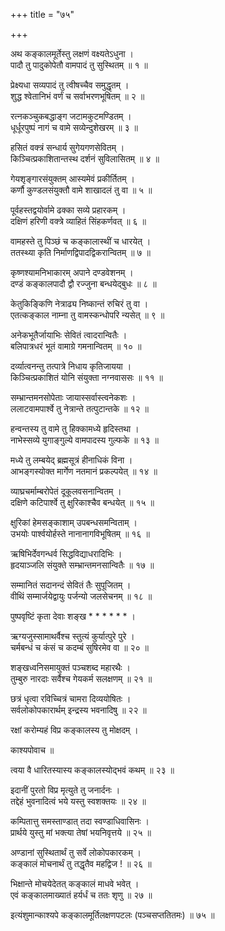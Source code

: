 +++
title = "७५"

+++
  
  
  
  
अथ कङ्कालमूर्तेस्तु लक्षणं वक्ष्यतेऽधुना ।  
पादौ तु पादुकोपेतौ वामपादं तु सुस्थितम् ॥ १ ॥  
  
प्रेक्ष्यधा सव्यपादं तु त्वीषच्चैव समुद्धृतम् ।  
शुद्ध श्वेतानिभं वर्णं च सर्वाभरणभूषितम् ॥ २ ॥  
  
रत्नकञ्चुकबद्धाङ्ग जटामकुटमण्डितम् ।  
धूर्धूरपुष्पं नागं च वामे सव्येन्दुशेखरम् ॥ ३ ॥  
  
हसितं वक्त्रं सन्धार्य सुगेयगणसेवितम् ।  
किञ्चित्प्रकाशितान्तस्थ दर्शनं सुविलासितम् ॥ ४ ॥  
  
गेयशृङ्गारसंयुक्तम् आस्यमेवं प्रकीर्तितम् ।  
कर्णौ कुण्डलसंयुक्तौ वामे शाखादलं तु वा ॥ ५ ॥  
  
पूर्वहस्तद्वयोर्वामे ढक्का सव्ये प्रहारकम् ।  
दक्षिणं हरिणी वक्त्रे व्याहितं सिंहकर्णवत् ॥ ६ ॥  
  
वामहस्ते तु पिञ्छं च कङ्कालास्थीं च धारयेत् ।  
ततस्थ्या कृति निर्माणद्विपादद्विकरान्वितम् ॥ ७ ॥  
  
कृष्णश्यामनिभाकारम् अपाने दण्डवेशनम् ।  
दण्डं कङ्कालपादौ द्वौ रज्जुना बन्धयेद्बुधः ॥ ८ ॥  
  
केतुकिङ्किणि नेत्राढ्य निष्कान्तं रुचिरं तु वा ।  
एतत्कङ्काल नाम्ना तु वामस्कन्धोपरि न्यसेत् ॥ ९ ॥  
  
अनेकभूतैर्जायाभिः सेवितं त्वादरान्वितैः ।  
बलिपात्रधरं भूतं वामाग्रे गमनान्वितम् ॥ १० ॥  
  
दर्व्यात्वनन्तु तत्पात्रे निधाय कृतिजायया ।  
किञ्चित्प्रकाशितं योनि संयुक्ता नग्नवाससः ॥ ११ ॥  
  
सम्भ्रान्तमनसोपेताः जायास्सर्वास्त्वनेकशः ।  
ललाटवामपार्श्वे तु नेत्रान्ते तत्पुटान्तके ॥ १२ ॥  
  
हन्वन्तस्य तु वामे तु हिक्कामध्ये हृदिस्तथा ।  
नाभेस्सव्ये युगाङ्गुल्ये वामपादस्य गुल्फके ॥ १३ ॥  
  
मध्ये तु लम्बयेद् ब्रह्मसूत्रं हीनाधिकं विना ।  
आभङ्गस्योक्त मार्गेण नतमानं प्रकल्पयेत् ॥ १४ ॥  
  
व्याघ्रचर्माम्बरोपेतं दूकूलवसनान्वितम् ।  
दक्षिणे कटिपार्श्वे तु क्षुरिकाश्चैव बन्धयेत् ॥ १५ ॥  
  
क्षुरिकां हेमसङ्काशाम् उपबन्धसमन्विताम् ।  
उभयोः पार्श्वयोर्हस्ते नानानागविभूषितम् ॥ १६ ॥  
  
ऋषिभिर्देवगन्धर्व सिद्धविद्याधरादिभिः ।  
हृदयाञ्जलि संयुक्ते सम्भ्रान्तमनसान्वितैः ॥ १७ ॥  
  
सम्मानितं सदानन्दं सेवितं तैः सुपूजितम् ।  
वीथिं सम्मार्जयेद्वायुः पर्जन्यो जलसेचनम् ॥ १८ ॥  
  
पुष्पवृष्टिं कृता देवाः शङ्ख * * * * * * ।  
  
ऋग्यजुस्सामाथर्वैश्च स्तुत्यं कुर्यात्पुरे पुरे ।  
चर्मबन्धं च कंसं च कदम्बं सुषिरमेव वा ॥ २० ॥  
  
शङ्खध्वनिसमायुक्तं पञ्चशब्द महारथैः ।  
तुम्बुरु नारदाः सर्वैश्च गेयकर्म सलक्षणम् ॥ २१ ॥  
  
छत्रं धृत्वा रविच्चित्रं चामरा दिव्ययोषितः ।  
सर्वलोकोपकारार्थम् इन्द्रस्य भवनादिषु ॥ २२ ॥  
  
रक्षां करोम्यहं विप्र कङ्कालस्य तु मोक्षदम् ।  
  
काश्यपोवाच ॥  
  
त्वया वै धारितस्यास्य कङ्कालस्योद्भवं कथम् ॥ २३ ॥  
  
इदानीं पुरतो विप्र मृत्युते तु जनार्दनः ।  
तद्देहं भुवनादित्वं भये यस्तु स्वशक्तयः ॥ २४ ॥  
  
कम्पितात्तु समस्ताण्डात् तदा स्वण्डाधिवासिनः ।  
प्रार्थये युस्तु मां भक्त्या तेषां भयनिवृत्तये ॥ २५ ॥  
  
अण्डानां सुस्थितार्थं तु सर्वे लोकोपकारकम् ।  
कङ्कालं मोचनार्थं तु तद्धृतैव महद्विज ! ॥ २६ ॥  
  
भिक्षान्ते मोचयेदेतत् कङ्कालं माधवे भवेत् ।  
एवं कङ्कालमाख्यातं हर्यर्धं च ततः शृणु ॥ २७ ॥  
  
  
इत्यंशुमान्काश्यपे कङ्कालमूर्तिलक्षणपटलः (पञ्चसप्ततितमः) ॥ ७५ ॥  